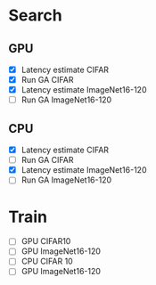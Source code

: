 # Search

## GPU
- [x] Latency estimate CIFAR
- [x] Run GA CIFAR
- [x] Latency estimate ImageNet16-120
- [ ] Run GA ImageNet16-120
## CPU
- [x] Latency estimate CIFAR
- [ ] Run GA CIFAR
- [x] Latency estimate ImageNet16-120
- [ ] Run GA ImageNet16-120

# Train
- [ ] GPU CIFAR10
- [ ] GPU ImageNet16-120
- [ ] CPU CIFAR 10
- [ ] GPU ImageNet16-120